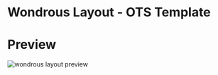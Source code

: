 # Wondrous Layout - OTS Template

# Preview
![wondrous layout preview](https://github.com/pedrogiampietro/ots_layouts/blob/Wondrous/preview.jpg)
